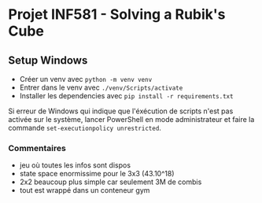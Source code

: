 # Projet INF581 - Solving a Rubik's Cube

## Setup Windows
- Créer un venv avec `python -m venv venv`
- Entrer dans le venv avec `./venv/Scripts/activate`
- Installer les dependencies avec `pip install -r requirements.txt`

Si erreur de Windows qui indique que l'éxécution de scripts n'est pas activée sur le système, lancer PowerShell en mode administrateur et faire la commande `set-executionpolicy unrestricted`.

### Commentaires
- jeu où toutes les infos sont dispos
- state space enormissime pour le 3x3 (43.10^18)
- 2x2 beaucoup plus simple car seulement 3M de combis
- tout est wrappé dans un conteneur gym
